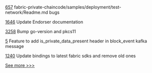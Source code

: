 
[657](https://github.com/hyperledger/fabric-private-chaincode/pull/657) fabric-private-chaincode/samples/deployment/test-network/Readme.md bugs

[1646](https://github.com/hyperledger/aries-cloudagent-python/pull/1646) Update Endorser documentation

[3258](https://github.com/hyperledger/fabric/pull/3258) Bump go-version and pkcs11

[5](https://github.com/hyperledger-labs/hlf-connector/pull/5) Feature to add is_private_data_present header in block_event kafka message

[1240](https://github.com/hyperledger/caliper/pull/1240) Update bindings to latest fabric sdks and remove old ones


[See more >>>](https://start-here.hyperledger.org/pull-requests)
